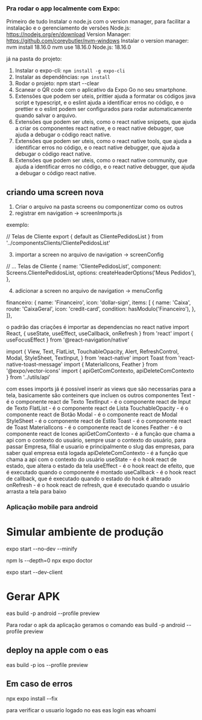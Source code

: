 ### Pra rodar o app localmente com Expo:

Primeiro de tudo Instalar o node.js com o version manager, para facilitar a instalação e o gerenciamento de versões
Node.js: https://nodejs.org/en/download
Version Manager: https://github.com/coreybutler/nvm-windows
Instalar o version manager:
nvm install 18.16.0
nvm use 18.16.0
Node.js: 18.16.0

já na pasta do projeto:

1. Instalar o expo-cli: `npm install -g expo-cli`
2. Instalar as dependências: `npm install`
3. Rodar o projeto: npm start --clear
4. Scanear o QR code com o aplicativo da Expo Go no seu smartphone.
5. Extensões que podem ser uteis, prittier ajuda a formatar os códigos java script e typescript, e o eslint ajuda a identificar erros no código, e o prettier e o eslint podem ser configurados para rodar automaticamente quando salvar o arquivo.
6. Extensões que podem ser uteis, como o react native snippets, que ajuda a criar os componentes react native, e o react native debugger, que ajuda a debugar o código react native.
7. Extensões que podem ser uteis, como o react native tools, que ajuda a identificar erros no código, e o react native debugger, que ajuda a debugar o código react native.
8. Extensões que podem ser uteis, como o react native community, que ajuda a identificar erros no código, e o react native debugger, que ajuda a debugar o código react native.

## criando uma screen nova

1. Criar o arquivo na pasta screens ou componentizar como os outros
2. registrar em navigation -> screenImports.js

exemplo:

// Telas de Cliente
export { default as ClientePedidosList } from '../componentsClients/ClientePedidosList'

3. importar a screen no arquivo de navigation -> screenConfig

// ... Telas de Cliente
{
name: 'ClientePedidosList',
component: Screens.ClientePedidosList,
options: createHeaderOptions('Meus Pedidos'),
},

4. adicionar a screen no arquivo de navigation -> menuConfig

financeiro: {
name: 'Financeiro',
icon: 'dollar-sign',
items: [
{
name: 'Caixa',
route: 'CaixaGeral',
icon: 'credit-card',
condition: hasModulo('Financeiro'),
},
]},

o padrão das criações é importar as dependencias no react native
import React, { useState, useEffect, useCallback, onRefresh } from 'react'
import { useFocusEffect } from '@react-navigation/native'

import {
View,
Text,
FlatList,
TouchableOpacity,
Alert,
RefreshControl,
Modal,
StyleSheet,
TextInput,
} from 'react-native'
import Toast from 'react-native-toast-message'
import { MaterialIcons, Feather } from '@expo/vector-icons'
import { apiGetComContexto, apiDeleteComContexto } from '../utils/api'

com esses imports já é possivel inserir as views que são necessarias para a tela, basicamente são conteiners que incluen os outros componentes
Text - é o componente react de Texto
TextInput - é o componente react de Input de Texto
FlatList - é o componente react de Lista
TouchableOpacity - é o componente react de Botão
Modal - é o componente react de Modal
StyleSheet - é o componente react de Estilo
Toast - é o componente react de Toast
MaterialIcons - é o componente react de Icones
Feather - é o componente react de Icones
apiGetComContexto - é a função que chama a api com o contexto do usuário, sempre usar o contexto do usuário, para passar Empresa, filial e usuario
e principalmente o slug das empresas, para saber qual empresa está logada
apiDeleteComContexto - é a função que chama a api com o contexto do usuário
useState - é o hook react de estado, que altera o estado da tela
useEffect - é o hook react de efeito, que é executado quando o componente é montado
useCallback - é o hook react de callback, que é executado quando o estado do hook é alterado
onRefresh - é o hook react de refresh, que é executado quando o usuário arrasta a tela para baixo

### Aplicação mobile para android

# Simular ambiente de produção

expo start --no-dev --minify

npm ls --depth=0
npx expo doctor

expo start --dev-client

# Gerar APK

eas build -p android --profile preview

Para rodar o apk da aplicação geramos o comando eas build -p android --profile preview

## deploy na apple com o eas

eas build -p ios --profile preview

## Em caso de erros

npx expo install --fix


para verificar o usuario logado no eas
eas login
eas whoami
